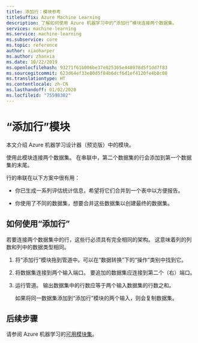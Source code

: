 ```yaml
---
title: 添加行：模块参考
titleSuffix: Azure Machine Learning
description: 了解如何使用 Azure 机器学习中的“添加行”模块连接两个数据集。
services: machine-learning
ms.service: machine-learning
ms.subservice: core
ms.topic: reference
author: xiaoharper
ms.author: zhanxia
ms.date: 10/22/2019
ms.openlocfilehash: 93271f61b006be37e025365e448978d5f1dd7f83
ms.sourcegitcommit: 623d64ef33e80d5f84b6dcf6d1ef4120fe4b8c08
ms.translationtype: HT
ms.contentlocale: zh-CN
ms.lasthandoff: 01/02/2020
ms.locfileid: "75598302"
---
```

# <a name="add-rows-module"></a>“添加行”模块

本文介绍 Azure 机器学习设计器（预览版）中的模块。

使用此模块连接两个数据集。 在串联中，第二个数据集的行会添加到第一个数据集的末尾。  
  
行的串联在以下方案中很有用：  
  
+ 你已生成一系列评估统计信息，希望将它们合并到一个表中以方便报告。  
  
+ 你使用了不同的数据集，想要合并这些数据集以创建最终的数据集。  

## <a name="how-to-use-add-rows"></a>如何使用“添加行”  

若要连接两个数据集中的行，这些行必须具有完全相同的架构。 这意味着列的列数和列中的数据类型相同。

1.  将“添加行”模块拖到管道中。可以在“数据转换”下的“操作”类别中找到它。   

2. 将数据集连接到两个输入端口。 要追加的数据集应连接到第二个（右）端口。 
  
3.  运行管道。 输出数据集中的行数应等于两个输入数据集的行数之和。

    如果将同一数据集添加到“添加行”模块的两个输入，则会复制数据集。  

## <a name="next-steps"></a>后续步骤

请参阅 Azure 机器学习的[可用模块集](module-reference.md)。 